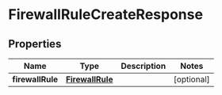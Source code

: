 
# FirewallRuleCreateResponse

## Properties
Name | Type | Description | Notes
------------ | ------------- | ------------- | -------------
**firewallRule** | [**FirewallRule**](FirewallRule.md) |  |  [optional]



